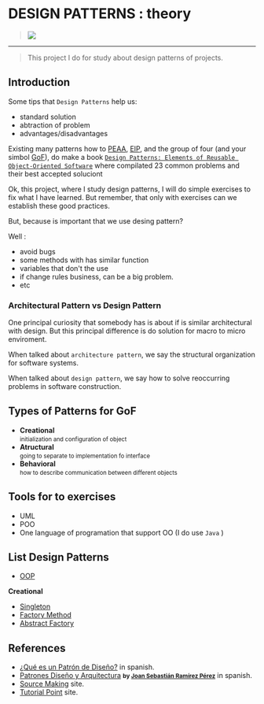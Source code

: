 # DESIGN PATTERNS : theory
> ![](https://img.shields.io/badge/Author-Alejandro_Fuentes_|_fuentesra@hotmail.com-informational?style=flat&logoColor=white&color=4a4c4d)

---

> This project I do for study about design patterns of projects.

## Introduction
Some tips that `Design Patterns` help us:

* standard solution
* abtraction of problem
* advantages/disadvantages

Existing many patterns how to [PEAA][link-PEAA-wkp], [EIP][link-EIP-wkp], and the group of four (and your simbol [GoF][link-GoF-wkp]), do make a book [`Design Patterns: Elements of Reusable Object-Oriented Software`][link-GoF-amzn] where compilated 23 common problems and their best accepted soluciont

Ok, this project, where I study design patterns, I will do simple exercises to fix what I have learned. But remember, that only with exercises can we establish these good practices.

But, because is important that we use desing pattern?

Well :
* avoid bugs
* some methods with has similar function
* variables that don't the use
* if change rules business, can be a big problem.
* etc

### **Architectural Pattern vs Design Pattern**

One principal curiosity that somebody has is about if is similar  architectural with design. But this principal difference is do solution for macro to micro enviroment.

When talked about `architecture pattern`, we say the structural organization for software systems.

When talked about `design pattern`, we say how to solve reoccurring problems in software construction.

## Types of Patterns for GoF

* **Creational**<br/>
    <small>initialization and configuration of object</small>
* **Atructural**<br/>
    <small>going to separate to implementation fo interface</small>
* **Behavioral**<br/>
    <small>how to describe communication between different objects</small>


## Tools for to exercises

* UML
* POO
* One language of programation that support OO (I do use `Java`
)

## List Design Patterns

* [OOP](./Docs/README-oop.md)

**Creational**

* [Singleton](./Docs/README-singleton.md)
* [Factory Method](./Docs/README-factorymethod.md)
* [Abstract Factory](./Docs/README-abstractfactory.md)

## References
* [¿Qué es un Patrón de Diseño?][link-msdn-bb972240-es] in spanish.
* [Patrones Diseño y Arquitectura][link-patrones-disenio-es] <small>**by [Joan Sebastián Ramírez Pérez][about-SebastianRamrez]**</small> in spanish.
* [Source Making][link-sourcemaking-dp] site.
* [Tutorial Point][link-tutorialpoint-dp] site.


<!-- links and miscelaneas -->
[link-sourcemaking-dp]: https://sourcemaking.com/design_patterns
[link-tutorialpoint-dp]: https://www.tutorialspoint.com/design_pattern/

[link-msdn-bb972240-es]: https://docs.microsoft.com/es-es/previous-versions/bb972240(v=msdn.10)?redirectedfrom=MSDN
[link-patrones-disenio-es]: https://es.slideshare.net/SebastianRamrez2/patrones-diseo-1

[link-GoF-wkp]: http://wiki.c2.com/?GangOfFour
[link-GoF-amzn]: https://www.amazon.com.br/Design-Patterns-Elements-Reusable-Object-Oriented/dp/0201633612

[link-PEAA-wkp]: https://wiki.c2.com/?PatternsOfEnterpriseApplicationArchitecture
[link-EIP-wkp]: https://en.wikipedia.org/wiki/Enterprise_Integration_Patterns
[link-Architectural-pattern-wkp]: https://en.wikipedia.org/wiki/Architectural_pattern
[link-Design-pattern-wkp]: https://en.wikipedia.org/wiki/Design_pattern

[about-SebastianRamrez]: https://es.slideshare.net/SebastianRamrez2?utm_campaign=profiletracking&utm_medium=sssite&utm_source=ssslideview